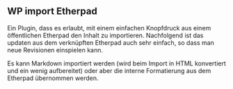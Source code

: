 WP import Etherpad
---

Ein Plugin, dass es erlaubt, mit einem einfachen Knopfdruck aus einem öffentlichen Etherpad den Inhalt zu importieren.
Nachfolgend ist das updaten aus dem verknüpften Etherpad auch sehr einfach, so dass man neue Revisionen einspielen kann.

Es kann Markdown importiert werden (wird beim Import in HTML konvertiert und ein wenig aufbereitet) oder aber die interne Formatierung aus dem Etherpad übernommen werden.
